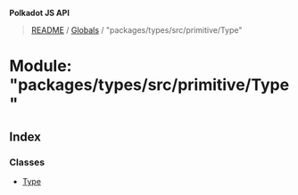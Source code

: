 **Polkadot JS API**

> [README](../README.md) / [Globals](../globals.md) / "packages/types/src/primitive/Type"

# Module: "packages/types/src/primitive/Type"

## Index

### Classes

* [Type](../classes/_packages_types_src_primitive_type_.type.md)
